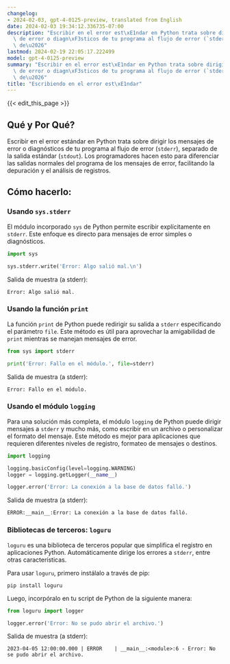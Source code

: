 ```yaml
---
changelog:
- 2024-02-03, gpt-4-0125-preview, translated from English
date: 2024-02-03 19:34:12.336735-07:00
description: "Escribir en el error est\xE1ndar en Python trata sobre dirigir los mensajes\
  \ de error o diagn\xF3sticos de tu programa al flujo de error (`stderr`), separado\
  \ de\u2026"
lastmod: 2024-02-19 22:05:17.222499
model: gpt-4-0125-preview
summary: "Escribir en el error est\xE1ndar en Python trata sobre dirigir los mensajes\
  \ de error o diagn\xF3sticos de tu programa al flujo de error (`stderr`), separado\
  \ de\u2026"
title: "Escribiendo en el error est\xE1ndar"
---
```


{{< edit_this_page >}}

## Qué y Por Qué?
Escribir en el error estándar en Python trata sobre dirigir los mensajes de error o diagnósticos de tu programa al flujo de error (`stderr`), separado de la salida estándar (`stdout`). Los programadores hacen esto para diferenciar las salidas normales del programa de los mensajes de error, facilitando la depuración y el análisis de registros.

## Cómo hacerlo:
### Usando `sys.stderr`
El módulo incorporado `sys` de Python permite escribir explícitamente en `stderr`. Este enfoque es directo para mensajes de error simples o diagnósticos.

```python
import sys

sys.stderr.write('Error: Algo salió mal.\n')
```
Salida de muestra (a stderr):
```
Error: Algo salió mal.
```

### Usando la función `print`
La función `print` de Python puede redirigir su salida a `stderr` especificando el parámetro `file`. Este método es útil para aprovechar la amigabilidad de `print` mientras se manejan mensajes de error.
```python
from sys import stderr

print('Error: Fallo en el módulo.', file=stderr)
```
Salida de muestra (a stderr):
```
Error: Fallo en el módulo.
```

### Usando el módulo `logging`
Para una solución más completa, el módulo `logging` de Python puede dirigir mensajes a `stderr` y mucho más, como escribir en un archivo o personalizar el formato del mensaje. Este método es mejor para aplicaciones que requieren diferentes niveles de registro, formateo de mensajes o destinos.
```python
import logging

logging.basicConfig(level=logging.WARNING)
logger = logging.getLogger(__name__)

logger.error('Error: La conexión a la base de datos falló.')
```
Salida de muestra (a stderr):
```
ERROR:__main__:Error: La conexión a la base de datos falló.
```

### Bibliotecas de terceros: `loguru`
`loguru` es una biblioteca de terceros popular que simplifica el registro en aplicaciones Python. Automáticamente dirige los errores a `stderr`, entre otras características.

Para usar `loguru`, primero instálalo a través de pip:
```shell
pip install loguru
```

Luego, incorpóralo en tu script de Python de la siguiente manera:
```python
from loguru import logger

logger.error('Error: No se pudo abrir el archivo.')
```
Salida de muestra (a stderr):
```
2023-04-05 12:00:00.000 | ERROR    | __main__:<module>:6 - Error: No se pudo abrir el archivo.
```

